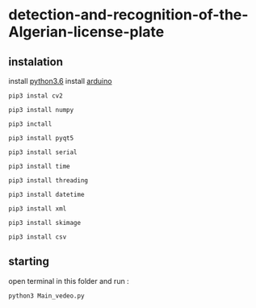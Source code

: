 # detection-and-recognition-of-the-Algerian-license-plate
## instalation
install [python3.6](https://www.python.org/download/releases/3.0/)
install [arduino](https://www.arduino.cc/en/Main/Software)

```pip3 instal cv2 ```

```pip3 install numpy```

```pip3 inctall ```

```pip3 install pyqt5```

```pip3 install serial```

```pip3 install time```

```pip3 install threading```

```pip3 install datetime```

```pip3 install xml```

```pip3 install skimage```

```pip3 install csv```


## starting
open terminal in this folder and run :

``` python3 Main_vedeo.py ```
